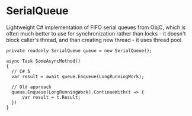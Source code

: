 # SerialQueue
Lightweight C# implementation of FIFO serial queues from ObjC, which is often much better to use for synchronization rather than locks - it doesn't block caller's thread, and than creating new thread - it uses thread pool.

    private readonly SerialQueue queue = new SerialQueue();
    
    async Task SomeAsyncMethod()
    {
      // C# 5
      var result = await queue.Enqueue(LongRunningWork);
    
      // Old approach
      queue.Enqueue(LongRunningWork).ContinueWith(t => {
          var result = t.Result;
      })
    }
